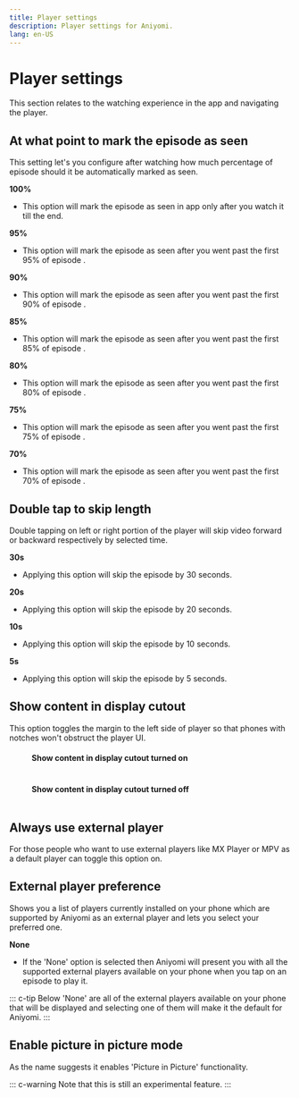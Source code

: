 ```yaml
---
title: Player settings
description: Player settings for Aniyomi.
lang: en-US
---
```


# Player settings
This section relates to the watching experience in the app and navigating the player.

## At what point to mark the episode as seen <Badge text="85%" type="default-indicator" vertical="middle" />
This setting let's you configure after watching how much percentage of episode should it be automatically marked as seen.

**100%**
- This option will mark the episode as seen in app only after you watch it till the end.

**95%**
- This option will mark the episode as seen after you went past the first 95% of episode .

**90%**
- This option will mark the episode as seen after you went past the first 90% of episode .

**85%**
- This option will mark the episode as seen after you went past the first 85% of episode .

**80%**
- This option will mark the episode as seen after you went past the first 80% of episode .

**75%**
- This option will mark the episode as seen after you went past the first 75% of episode .

**70%**
- This option will mark the episode as seen after you went past the first 70% of episode .

## Double tap to skip length <Badge text="10s" type="default-indicator" vertical="middle" />
Double tapping on left or right portion of the player will skip video forward or backward respectively by selected time.

**30s**
- Applying this option will skip the episode by 30 seconds.

**20s**
- Applying this option will skip the episode by 20 seconds.

**10s**
- Applying this option will skip the episode by 10 seconds.

**5s**
- Applying this option will skip the episode by 5 seconds.

## Show content in display cutout <Badge text="True" type="default-indicator" vertical="middle" />
This option toggles the margin to the left side of player so that phones with notches won't obstruct the player UI.

<Carousel name="carousel-crop-borders">
<CarouselItem>
<figure class="centered">
	<h4>Show content in display cutout turned on</h4>
	<img height="auto" width= auto :src="$withBase('/assets/guides_player-display-cutout-on.png')">
</figure>
</CarouselItem>
<CarouselItem>
<figure class="centered">
	<h4>Show content in display cutout turned off</h4>
	<img height="auto" width= auto :src="$withBase('/assets/guides_player-display-cutout-off.png')">
</figure>
</CarouselItem>
</Carousel>

## Always use external player <Badge text="False" type="default-indicator" vertical="middle" />
For those people who want to use external players like MX Player or MPV as a default player can toggle this option on.

## External player preference <Badge text="None" type="default-indicator" vertical="middle" />
Shows you a list of players currently installed on your phone which are supported by Aniyomi as an external player and lets you select your preferred one.

**None**
- If the 'None' option is selected then Aniyomi will present you with all the supported external players available on your phone when you tap on an episode to play it.

::: c-tip
Below 'None' are all of the external players available on your phone that will be displayed and selecting one of them will make it the default for Aniyomi.
:::

## Enable picture in picture mode <Badge text="false" type="default-indicator" vertical="middle" />
As the name suggests it enables 'Picture in Picture' functionality.

::: c-warning
Note that this is still an experimental feature.
:::
